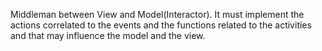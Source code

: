 Middleman between View and Model(Interactor). It must implement the actions correlated to the events and the functions related to the activities and that may influence the model and the view.